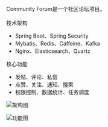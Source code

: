 Community Forum是一个社区论坛项目。<br/>
<br/>
技术架构
+ Spring Boot、Spring Security
+ Mybatis、Redis、Caffeine、Kafka
+ Nginx、Elasticsearch、Quartz

核心功能
+ 发帖、评论、私信
+ 点赞、关注、通知、搜索
+ 权限控制、数据统计、任务调度

![架构图](https://cdn.jsdelivr.net/gh/starmilkxin/picturebed/img/20220221122234.png)

![功能图](https://cdn.jsdelivr.net/gh/starmilkxin/picturebed/img/20220221122217.png)
